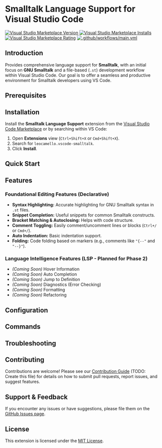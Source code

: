 # Smalltalk Language Support for Visual Studio Code

<!-- Badges: VS Code Marketplace Version, Installs, Rating, GitHub Actions CI -->
[![Visual Studio Marketplace Version](https://img.shields.io/visual-studio-marketplace/v/leocamello.vscode-smalltalk?style=flat-square&label=Marketplace)](https://marketplace.visualstudio.com/items?itemName=leocamello.vscode-smalltalk)
[![Visual Studio Marketplace Installs](https://img.shields.io/visual-studio-marketplace/i/leocamello.vscode-smalltalk?style=flat-square)](https://marketplace.visualstudio.com/items?itemName=leocamello.vscode-smalltalk)
[![Visual Studio Marketplace Rating](https://img.shields.io/visual-studio-marketplace/r/leocamello.vscode-smalltalk?style=flat-square)](https://marketplace.visualstudio.com/items?itemName=leocamello.vscode-smalltalk)
[![.github/workflows/main.yml](https://github.com/leocamello/vscode-smalltalk/actions/workflows/main.yml/badge.svg)](https://github.com/leocamello/vscode-smalltalk/actions/workflows/main.yml)

<!-- Introduction (US-101 AC2) -->
## Introduction

Provides comprehensive language support for **Smalltalk**, with an initial focus on **GNU Smalltalk** and a file-based (`.st`) development workflow within Visual Studio Code. Our goal is to offer a seamless and productive environment for Smalltalk developers using VS Code.

<!-- Prerequisites (US-102) -->
## Prerequisites

<!-- TODO: Content for US-102 -->
<!-- Briefly mention the need for GNU Smalltalk installation -->
<!-- Link to GNU Smalltalk website -->
<!-- Mention recommended version (latest stable) -->
<!-- Mention the smalltalk.gnuSmalltalkPath setting -->

<!-- Installation -->
## Installation

Install the **Smalltalk Language Support** extension from the [Visual Studio Code Marketplace](https://marketplace.visualstudio.com/items?itemName=leocamello.vscode-smalltalk) or by searching within VS Code:

1.  Open **Extensions** view (`Ctrl+Shift+X` or `Cmd+Shift+X`).
2.  Search for `leocamello.vscode-smalltalk`.
3.  Click **Install**.

<!-- Quick Start (US-103) -->
## Quick Start

<!-- TODO: Content for US-103 -->
<!-- Simple steps: -->
<!-- 1. Ensure Prerequisites are met. -->
<!-- 2. Install the extension. -->
<!-- 3. Open a folder containing .st files or create a new .st file. -->
<!-- 4. Observe syntax highlighting. -->
<!-- 5. (Optional) Show a basic snippet usage. -->
<!-- 6. (Optional, depends on US-301) Show how to run a simple file. -->

<!-- Features (US-104) -->
## Features

<!-- TODO: Update content for US-104 -->
<!-- Keep the structure but ensure accuracy based on current implementation -->
<!-- Add screenshots/GIFs later if helpful -->

### Foundational Editing Features (Declarative)

*   **Syntax Highlighting:** Accurate highlighting for GNU Smalltalk syntax in `.st` files.
*   **Snippet Completion:** Useful snippets for common Smalltalk constructs.
*   **Bracket Matching & Autoclosing:** Helps with code structure.
*   **Comment Toggling:** Easily comment/uncomment lines or blocks (`Ctrl+/` or `Cmd+/`).
*   **Auto Indentation:** Basic indentation support.
*   **Folding:** Code folding based on markers (e.g., comments like `"{--"` and `"--}"`).

### Language Intelligence Features (LSP - Planned for Phase 2)

*   _(Coming Soon)_ Hover Information
*   _(Coming Soon)_ Auto Completion
*   _(Coming Soon)_ Jump to Definition
*   _(Coming Soon)_ Diagnostics (Error Checking)
*   _(Coming Soon)_ Formatting
*   _(Coming Soon)_ Refactoring

<!-- Configuration (US-105) -->
## Configuration

<!-- TODO: Content for US-105 -->
<!-- List key settings, e.g.: -->
<!-- - `smalltalk.gnuSmalltalkPath`: Path to the GNU Smalltalk executable (`gst`). -->

<!-- Commands (US-301) -->
## Commands

<!-- TODO: Content for US-301 -->
<!-- List commands added to the Command Palette, e.g.: -->
<!-- - `Smalltalk: Run Current File`: Executes the active `.st` file using the configured `gst` interpreter. -->

<!-- Troubleshooting (US-106) -->
## Troubleshooting

<!-- TODO: Content for US-106 -->
<!-- Common issues and solutions, e.g.: -->
<!-- - Syntax highlighting not working? (Check file association) -->
<!-- - 'Run File' command fails? (Check `smalltalk.gnuSmalltalkPath` setting) -->
<!-- - Link to GitHub Issues for reporting problems. -->

<!-- Contributing -->
## Contributing

Contributions are welcome! Please see our [Contribution Guide](CONTRIBUTING.md) (TODO: Create this file) for details on how to submit pull requests, report issues, and suggest features.

<!-- Contact Us / Support -->
## Support & Feedback

If you encounter any issues or have suggestions, please file them on the [GitHub Issues page](https://github.com/leocamello/vscode-smalltalk/issues).

<!-- License -->
## License

This extension is licensed under the [MIT License](LICENSE). <!-- Ensure LICENSE file exists -->
